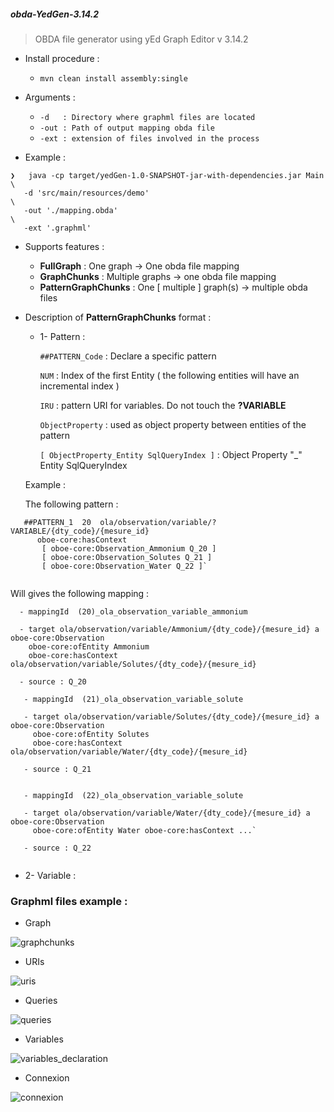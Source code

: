 <h5>obda-YedGen-3.14.2</h5>

 > OBDA file generator using yEd Graph Editor v 3.14.2

- Install procedure :

   - ` mvn clean install assembly:single `

- Arguments :
 
   - `-d   : Directory where graphml files are located `
   - `-out : Path of output mapping obda file `
   - `-ext : extension of files involved in the process `


- Example :

```
❯   java -cp target/yedGen-1.0-SNAPSHOT-jar-with-dependencies.jar Main  \
   -d 'src/main/resources/demo'                                         \
   -out './mapping.obda'                                                \
   -ext '.graphml'
```

- Supports features :

   - **FullGraph** : One graph -> One obda file mapping
   - **GraphChunks** : Multiple graphs -> one obda file mapping
   - **PatternGraphChunks** : One [ multiple ] graph(s) -> multiple obda files
 
- Description of **PatternGraphChunks** format :

   *  1- Pattern :
   
      `##PATTERN_Code` : Declare a specific pattern

      `NUM` : Index of the first Entity ( the following entities will have an incremental index )
      
      `IRU` : pattern URI for variables. Do not touch the **?VARIABLE**
      
      `ObjectProperty` : used as object property between entities of the pattern
      
      `[ ObjectProperty_Entity SqlQueryIndex ]` : Object Property "_" Entity SqlQueryIndex

   Example :

   The following pattern :
   
```
   ##PATTERN_1  20  ola/observation/variable/?VARIABLE/{dty_code}/{mesure_id} 
      oboe-core:hasContext 
       [ oboe-core:Observation_Ammonium Q_20 ] 
       [ oboe-core:Observation_Solutes Q_21 ] 
       [ oboe-core:Observation_Water Q_22 ]`
   
```

   Will gives the following mapping  :

 
 ```
   - mappingId	(20)_ola_observation_variable_ammonium 
   
   - target ola/observation/variable/Ammonium/{dty_code}/{mesure_id} a oboe-core:Observation 
     oboe-core:ofEntity Ammonium 
     oboe-core:hasContext ola/observation/variable/Solutes/{dty_code}/{mesure_id}
   
   - source : Q_20
```  

```  
   - mappingId	(21)_ola_observation_variable_solute
   
   - target ola/observation/variable/Solutes/{dty_code}/{mesure_id} a oboe-core:Observation
     oboe-core:ofEntity Solutes 
     oboe-core:hasContext ola/observation/variable/Water/{dty_code}/{mesure_id}
   
   - source : Q_21
   
```

```  
   - mappingId	(22)_ola_observation_variable_solute
   
   - target ola/observation/variable/Water/{dty_code}/{mesure_id} a oboe-core:Observation 
     oboe-core:ofEntity Water oboe-core:hasContext ...`
   
   - source : Q_22
   
```  
   
   *  2- Variable :
   
### Graphml files example :
 
   - Graph

![graphchunks](https://cloud.githubusercontent.com/assets/7684497/17357917/617c5234-595f-11e6-8b72-5f0ee9615828.jpg)


   - URIs
 
![uris](https://cloud.githubusercontent.com/assets/7684497/17358066/27b5ed2a-5960-11e6-887f-3b2cb5641e4f.jpg)

   - Queries

![queries](https://cloud.githubusercontent.com/assets/7684497/17358127/8560d2fa-5960-11e6-84bb-dca580e70cb5.jpg)


   - Variables
 
![variables_declaration](https://cloud.githubusercontent.com/assets/7684497/17358262/470792ea-5961-11e6-9a60-fbf46de3d60c.jpg)

   - Connexion 

![connexion](https://cloud.githubusercontent.com/assets/7684497/17358431/4cb8b362-5962-11e6-9dce-3ccb9a59e9c4.jpg)
